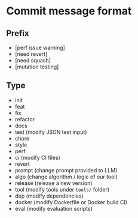 # Commit message format

## Prefix

- \[perf issue warning\]
- \[need revert\]
- \[need squash\]
- \[mutation testing\]

## Type

- init
- feat
- fix
- refactor
- docs
- test (modify JSON test input)
- chore
- style
- perf
- ci (modify CI files)
- revert
- prompt (change prompt provided to LLM)
- algo (change algorithm / logic of our tool)
- release (release a new version)
- tool (modify tools under `tools/` folder)
- dep (modify dependencies)
- docker (modify Dockerfile or Docker build CI)
- eval (modify evaluation scripts)
